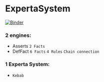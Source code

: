 # ExpertaSystem

[![Binder](https://mybinder.org/badge_logo.svg)](https://mybinder.org/v2/gh/Kirito56/ExpertaSystem/HEAD)

### 2 engines:
* Asserts `2 Facts`
* DefFact `6 Facts` `4 Rules` `Chain connection`

### 1 Experta System:
* `Kebab`